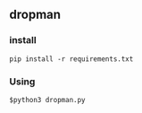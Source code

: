 ## dropman
### install
```
pip install -r requirements.txt
```
### Using
```
$python3 dropman.py
```
